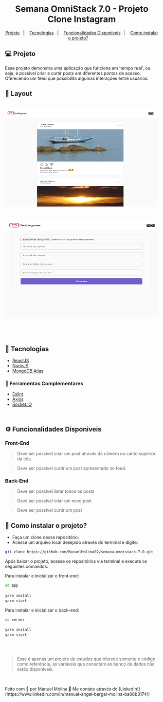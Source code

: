 <h1 align="center">
   Semana OmniStack 7.0 - Projeto Clone Instagram 
</h1>

<p align="center">
  <a href="#-projeto">Projeto</a>&nbsp;&nbsp;&nbsp;|&nbsp;&nbsp;&nbsp;
  <a href="#-tecnologias">Tecnologias</a>&nbsp;&nbsp;&nbsp;|&nbsp;&nbsp;&nbsp;
  <a href="#-funcionalidades-disponiveis">Funcionalidades Disponiveis</a>&nbsp;&nbsp;&nbsp;|&nbsp;&nbsp;&nbsp;
  <a href="#-como-instalar-o-projeto">Como instalar o projeto?</a>&nbsp;&nbsp;&nbsp;&nbsp;&nbsp;&nbsp;
</p>

## 💻 Projeto

Esse projeto demonstra uma aplicação que funciona em 'tempo real', ou seja, é possível criar e curtir posts em diferentes pontos de acesso. Oferecendo um feed que possibilita algumas interações entre usuários.

## 🔖 Layout

<h1 align="center">
    <img alt="Tela aplicação" title="Tela aplicação" src="./app/public/images/img1.png" width="520px" height="320px" />
</h1>

<h1 align="center">
    <img alt="Tela aplicação" title="Tela aplicação" src="./app/public/images/img2.png" width="520px" height="320px" />
</h1>

<br/>
<br/>

## 🚀 Tecnologias

- [ReactJS](https://reactjs.org)
- [NodeJS](https://nodejs.org/en/)
- [MongoDB Atlas](https://www.mongodb.com/atlas/database)

### 📡 Ferramentas Complementares

- [Eslint](https://eslint.org/)
- [Axios](https://axios-http.com/)
- [Socket.IO](https://socket.io/)

<br/>

## ⚙ Funcionalidades Disponiveis

### Front-End

> Deve ser possível criar um post através da câmera no canto superior da tela.

> Deve ser possível curtir um post apresentado no feed.

### Back-End

> Deve ser possível listar todos os posts

> Deve ser possível criar um novo post

> Deve ser possível curtir um post

## 🤔 Como instalar o projeto?

- Faça um clone desse repositório;
- Acesse um arquivo local desejado através do terminal e digite:

```sh
git clone https://github.com/ManuelMolina02/semana-omnistack-7.0.git
```

Após baixar o projeto, acesse os repositórios via terminal e execute os seguintes comandos:

Para instalar e inicializar o front-end:

```sh
cd app

yarn install
yarn start
```

Para instalar e inicializar o back-end:

```sh
cd server

yarn install
yarn start
```

<br/>
<br/>

> Esse é apenas um projeto de estudos que oferece somente o código como referência, as variáveis que conectam ao banco de dados não estão disponíveis.

<br/>
<br/>
Feito com 💜 por Manuel Molina 👋 Me contate através do [LinkedIn!](https://www.linkedin.com/in/manuel-angel-berger-molina-ba08b3174/)
